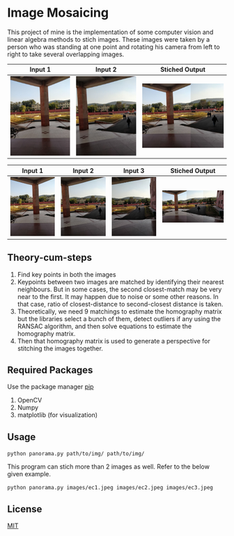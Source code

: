 # Image Mosaicing
This project of mine is the implementation of some computer vision and linear algebra methods to stich images. These images were taken by a person who was standing at one point and rotating his camera from left to right to take several overlapping images.  

| Input 1  | Input 2 | Stiched Output |
| ------------- | ------------- | ------------- |
| ![](./images/ec1.jpeg )  | ![](./images/ec2.jpeg ) | ![](./results/1_stiched.jpg) 

| Input 1  | Input 2 | Input 3 | Stiched Output |
| ------------- | ------------- | ------------- | ------------- |
| ![](./images/ec1.jpeg )  | ![](./images/ec2.jpeg ) | ![](./images/ec3.jpeg) | ![](./results/2_stiched.jpg) 

## Theory-cum-steps 
1. Find key points in both the images
2. Keypoints between two images are matched by identifying their nearest neighbours. But in some cases, the second closest-match may be very near to the first. It may happen due to noise or some other reasons. In that case, ratio of closest-distance to second-closest distance is taken. 
3. Theoretically, we need 9 matchings to estimate the homography matrix but the libraries select a bunch of them, detect outliers if any using the RANSAC algorithm, and then solve equations to estimate the homography matrix.
4. Then that homography matrix is used to generate a perspective for stitching the images together.

## Required Packages

Use the package manager [pip](https://pip.pypa.io/en/stable/) 

1. OpenCV
2. Numpy
3. matplotlib (for visualization)

## Usage

```
python panorama.py path/to/img/ path/to/img/ 
```
This program can stich more than 2 images as well. Refer to the below given example.
```
python panorama.py images/ec1.jpeg images/ec2.jpeg images/ec3.jpeg
```

## License
[MIT](https://choosealicense.com/licenses/mit/)
